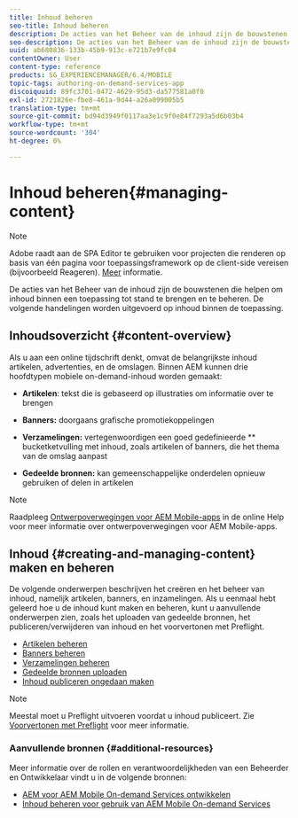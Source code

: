 ```yaml
---
title: Inhoud beheren
seo-title: Inhoud beheren
description: De acties van het Beheer van de inhoud zijn de bouwstenen die helpen om inhoud binnen een toepassing tot stand te brengen en te beheren. Volg deze pagina voor meer informatie.
seo-description: De acties van het Beheer van de inhoud zijn de bouwstenen die helpen om inhoud binnen een toepassing tot stand te brengen en te beheren. Volg deze pagina voor meer informatie.
uuid: ab680836-133b-45b9-913c-e721b7e9fc04
contentOwner: User
content-type: reference
products: SG_EXPERIENCEMANAGER/6.4/MOBILE
topic-tags: authoring-on-demand-services-app
discoiquuid: 89fc3701-0472-4629-95d3-da577581a0f0
exl-id: 2721826e-fbe8-461a-9d44-a26a099005b5
translation-type: tm+mt
source-git-commit: bd94d3949f0117aa3e1c9f0e84f7293a5d6b03b4
workflow-type: tm+mt
source-wordcount: '304'
ht-degree: 0%

---
```


# Inhoud beheren{#managing-content}

>[!NOTE]
>
>Adobe raadt aan de SPA Editor te gebruiken voor projecten die renderen op basis van één pagina voor toepassingsframework op de client-side vereisen (bijvoorbeeld Reageren). [Meer](/help/sites-developing/spa-overview.md) informatie.

De acties van het Beheer van de inhoud zijn de bouwstenen die helpen om inhoud binnen een toepassing tot stand te brengen en te beheren. De volgende handelingen worden uitgevoerd op inhoud binnen de toepassing.

## Inhoudsoverzicht {#content-overview}

Als u aan een online tijdschrift denkt, omvat de belangrijkste inhoud artikelen, advertenties, en de omslagen. Binnen AEM kunnen drie hoofdtypen mobiele on-demand-inhoud worden gemaakt:

* **Artikelen**: tekst die is gebaseerd op illustraties om informatie over te brengen
* **Banners:** doorgaans grafische promotiekoppelingen
* **Verzamelingen:** vertegenwoordigen een goed gedefinieerde  ** bucketketvulling met inhoud, zoals artikelen of banners, die het thema van de omslag aanpast

* **Gedeelde bronnen:** kan gemeenschappelijke onderdelen opnieuw gebruiken of delen in artikelen

>[!NOTE]
>
>Raadpleeg [Ontwerpoverwegingen voor AEM Mobile-apps](https://helpx.adobe.com/digital-publishing-solution/help/design-app.html) in de online Help voor meer informatie over ontwerpoverwegingen voor AEM Mobile-apps.

## Inhoud {#creating-and-managing-content} maken en beheren

De volgende onderwerpen beschrijven het creëren en het beheer van inhoud, namelijk artikelen, banners, en inzamelingen. Als u eenmaal hebt geleerd hoe u de inhoud kunt maken en beheren, kunt u aanvullende onderwerpen zien, zoals het uploaden van gedeelde bronnen, het publiceren/verwijderen van inhoud en het voorvertonen met Preflight.

* [Artikelen beheren](/help/mobile/mobile-on-demand-managing-articles.md)
* [Banners beheren](/help/mobile/mobile-on-demand-managing-banners.md)
* [Verzamelingen beheren](/help/mobile/mobile-on-demand-managing-collections.md)
* [Gedeelde bronnen uploaden](/help/mobile/mobile-on-demand-shared-resources.md)
* [Inhoud publiceren ongedaan maken](/help/mobile/mobile-on-demand-publishing-unpublishing.md)

>[!NOTE]
>
>Meestal moet u Preflight uitvoeren voordat u inhoud publiceert. Zie [Voorvertonen met Preflight](/help/mobile/aem-mobile-manage-ondemand-services.md) voor meer informatie.

### Aanvullende bronnen {#additional-resources}

Meer informatie over de rollen en verantwoordelijkheden van een Beheerder en Ontwikkelaar vindt u in de volgende bronnen:

* [AEM voor AEM Mobile On-demand Services ontwikkelen](/help/mobile/aem-mobile-on-demand.md)
* [Inhoud beheren voor gebruik van AEM Mobile On-demand Services](/help/mobile/aem-mobile.md)
